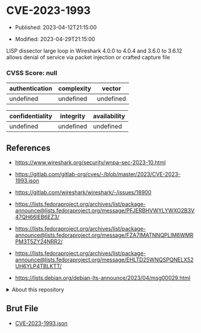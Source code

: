 # CVE-2023-1993

- Published: 2023-04-12T21:15:00

- Modified: 2023-04-29T21:15:00

LISP dissector large loop in Wireshark 4.0.0 to 4.0.4 and 3.6.0 to 3.6.12 allows denial of service via packet injection or crafted capture file

### CVSS Score: **null**

| authentication | complexity | vector |
| --- | --- | --- |
| undefined | undefined | undefined |

| confidentiality | integrity | availability |
| --- | --- | --- |
| undefined | undefined | undefined |

## References

* https://www.wireshark.org/security/wnpa-sec-2023-10.html

* https://gitlab.com/gitlab-org/cves/-/blob/master/2023/CVE-2023-1993.json

* https://gitlab.com/wireshark/wireshark/-/issues/18900

* https://lists.fedoraproject.org/archives/list/package-announce@lists.fedoraproject.org/message/PFJERBHVWYLYWXO2B3V47QH66IEB6EZ3/

* https://lists.fedoraproject.org/archives/list/package-announce@lists.fedoraproject.org/message/FZA7IMATNNQPLIM6WMRPM3T5ZY24NRR2/

* https://lists.fedoraproject.org/archives/list/package-announce@lists.fedoraproject.org/message/EHLTD25WNQSPQNELX52UH6YLP4TBLKTT/

* https://lists.debian.org/debian-lts-announce/2023/04/msg00029.html

<details>
<summary>About this repository</summary> 

  This repository is part of the project [Live Hack CVE](https://github.com/Live-Hack-CVE). Main website can be found [www.live-hack.org](https://www.live-hack.org) 
  
  Made by [Sn0wAlice](https://github.com/Sn0wAlice) for the people that care about security and need to have a feed of the latest CVEs. Hope you enjoy it, don't forget to star the repo and follow me on [Twitter](https://twitter.com/Sn0wAlice) and [Github](https://github.com/Sn0wAlice). And that is my [personnal website](https://www.alice-snow.me/)

  - [Home Page](https://github.com/Live-Hack-CVE)
  - [Framework](https://github.com/Live-Hack-CVE/cve-framework)
  - [CVE database](https://github.com/Live-Hack-CVE/full_database)
  - [Changelog](https://github.com/Live-Hack-CVE/Changelog)
</details>

## Brut File

* [CVE-2023-1993.json](https://raw.githubusercontent.com/Live-Hack-CVE/full_database/main/cves/2023/CVE-2023-1993.json)

